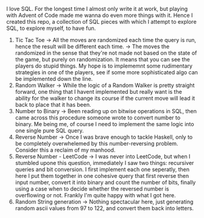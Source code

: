 I love SQL. For the longest time I almost only write it at work, but playing with Advent of Code made me wanna do even more things with it. Hence I created this repo, a collection of SQL pieces with which I attempt to explore SQL, to explore myself, to have fun.

1. Tic Tac Toe
   -> All the moves are randomized each time the query is run, hence the result will be different each time.
   -> The moves the randomized in the sense that they're not made not based on the state of the game, but purely on randomization. It means that you
      can see the players do stupid things. My hope is to implememnt some rudimentary strategies in one of the players, see if some more sophisticated       algo can be implemented down the line.
2. Random Walker
   -> While the logic of a Random Walker is pretty straight forward, one thing that I havent implemented but really want is the ability for the walker       to change its course if the current move will lead it back to place that it has been.
3. Number to Binary
   -> Been reading up on bitwise operations in SQL, then came across this procedure someone wrote to convert number to binary. Me being me, of course        I need to implement the same logic into one single pure SQL query. 
4. Reverse Number
   -> Once I was brave enough to tackle Haskell, only to be completely overwhelemed by this number-reversing problem. Consider this a reclaim of my          manhood.
5. Reverse Number - LeetCode
   ->  I was never into LeetCode, but when I stumbled upone this question, immediately I saw two things: recursiver queries and bit conversion. I             first implement each one seperatly, then here I put them together in one cohesive query that first reverse then input number, convert it into          binary and count the number of bits, finally using a case when to decide whether the reversed number is overflowing or not. Frankly I'm quite          happy with what I got here. 
6. Random String generation
   -> Nothing spectacular here, just generating random ascii values from 97 to 122, and convert them back into letters. 
   
